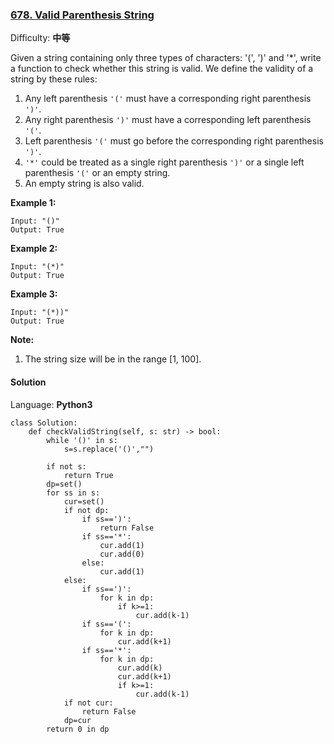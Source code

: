 ### [678\. Valid Parenthesis String](https://leetcode-cn.com/problems/valid-parenthesis-string/)

Difficulty: **中等**


Given a string containing only three types of characters: '(', ')' and '*', write a function to check whether this string is valid. We define the validity of a string by these rules:

1.  Any left parenthesis `'('` must have a corresponding right parenthesis `')'`.
2.  Any right parenthesis `')'` must have a corresponding left parenthesis `'('`.
3.  Left parenthesis `'('` must go before the corresponding right parenthesis `')'`.
4.  `'*'` could be treated as a single right parenthesis `')'` or a single left parenthesis `'('` or an empty string.
5.  An empty string is also valid.

**Example 1:**  

```
Input: "()"
Output: True
```

**Example 2:**  

```
Input: "(*)"
Output: True
```

**Example 3:**  

```
Input: "(*))"
Output: True
```

**Note:**  

1.  The string size will be in the range [1, 100].


#### Solution

Language: **Python3**

```python3
class Solution:
    def checkValidString(self, s: str) -> bool:
        while '()' in s:
            s=s.replace('()',"")

        if not s:
            return True
        dp=set()
        for ss in s:
            cur=set()
            if not dp:
                if ss==')':
                    return False
                if ss=='*':
                    cur.add(1)
                    cur.add(0)
                else:
                    cur.add(1)
            else:
                if ss==')':
                    for k in dp:
                        if k>=1:
                            cur.add(k-1)
                if ss=='(':
                    for k in dp:
                        cur.add(k+1)
                if ss=='*':
                    for k in dp:
                        cur.add(k)
                        cur.add(k+1)
                        if k>=1:
                            cur.add(k-1)
            if not cur:
                return False
            dp=cur
        return 0 in dp
```
